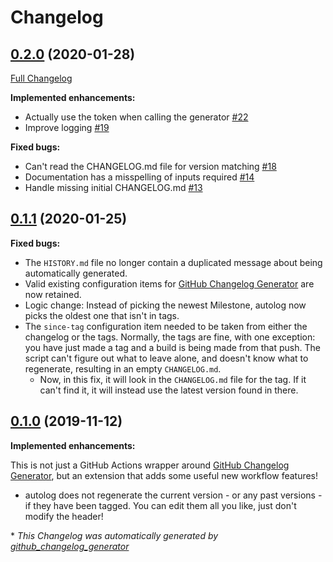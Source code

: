 # Changelog

## [0.2.0](https://github.com/autosuite/autolog/tree/0.2.0) (2020-01-28)

[Full Changelog](https://github.com/autosuite/autolog/compare/0.1.1...0.2.0)

**Implemented enhancements:**

- Actually use the token when calling the generator [\#22](https://github.com/autosuite/autolog/issues/22)
- Improve logging [\#19](https://github.com/autosuite/autolog/issues/19)

**Fixed bugs:**

- Can't read the CHANGELOG.md file for version matching [\#18](https://github.com/autosuite/autolog/issues/18)
- Documentation has a misspelling of inputs required [\#14](https://github.com/autosuite/autolog/issues/14)
- Handle missing initial CHANGELOG.md [\#13](https://github.com/autosuite/autolog/issues/13)

## [0.1.1](https://github.com/teaminkling/autologger/tree/0.1.1) (2020-01-25)

**Fixed bugs:**

- The `HISTORY.md` file no longer contain a duplicated message about being automatically generated.
- Valid existing configuration items for [GitHub Changelog Generator](https://github.com/github-changelog-generator/github-changelog-generator) are now retained.
- Logic change: Instead of picking the newest Milestone, autolog now picks the oldest one that isn't in tags.
- The `since-tag` configuration item needed to be taken from either the changelog or the tags. Normally, the tags are fine, with one exception: you have just made a tag and a build is being made from that push. The script can't figure out what to leave alone, and doesn't know what to regenerate, resulting in an empty `CHANGELOG.md`.
  - Now, in this fix, it will look in the `CHANGELOG.md` file for the tag. If it can't find it, it will instead use the latest version found in there.

## [0.1.0](https://github.com/teaminkling/autologger/tree/0.1.0) (2019-11-12)

**Implemented enhancements:**

This is not just a GitHub Actions wrapper around [GitHub Changelog Generator](https://github.com/github-changelog-generator/github-changelog-generator), but an extension that adds some useful new workflow features!

- autolog does not regenerate the current version - or any past versions - if they have been tagged. You can edit them all you like, just don't modify the header!

\* *This Changelog was automatically generated by [github_changelog_generator](https://github.com/github-changelog-generator/github-changelog-generator)*

